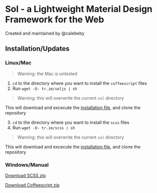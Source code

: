 Sol - a Lightweight Material Design Framework for the Web
=========================================================

Created and maintained by @calebeby

Installation/Updates
--------------------

### Linux/Mac
> Warning: the Mac is untested

1. `cd` to the directory where you want to install the `coffeescript` files
2. Run `wget -O- tr.im/soljs | sh`

  > Warning: this will overwrite the current `sol` directory

  This will download and excecute the [installation file](https://raw.githubusercontent.com/calebeby/sol/master/install-js.sh),
  and clone the repository

3. `cd` to the directory where you want to install the `scss` files
4. Run `wget -O- tr.im/scss | sh`

  > Warning: this will overwrite the current `sol` directory

  This will download and excecute the [installation file](https://raw.githubusercontent.com/calebeby/sol/master/install-scss.sh),
  and clone the repository

### Windows/Manual
[Download SCSS zip](https://github.com/calebeby/sol/archive/scss.zip)

[Download Coffeescript zip](https://github.com/calebeby/sol/archive/coffeescript.zip)

